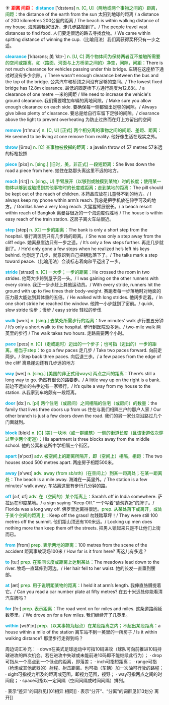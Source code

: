 ☀ <font color="red">**距离 间距：**</font>
<font color="sky blue">**distance**</font> ['dɪstəns] 
<font color="rgb(227, 108, 9)">n. [C, U]（两地或两个事物之间的）距离，间距：</font>the distance of the earth from the sun 太阳到地球的距离 / a distance of 200 kilometres 200公里的距离 / The beach is within walking distance of my house. 海滩离我家很近，走几步路就到了。/ The people travel vast distances to find food. 人们要走很远的路去寻找食物。/ We came within spitting distance of winning the cup.（比喻用法）我们离获得奖杯只有一步之遥。
           
<font color="sky blue">**clearance**</font> [ˈklɪərəns; 美 ˈklɪr-]
<font color="rgb(227, 108, 9)">n. [U, C] 两个物体间为保持两者互不接触所需要的空间或距离，如（路面、河面与上方桥梁之间的）净空，间隙，间距：</font>There is not much clearance for vehicles passing under this bridge. 车辆在这座桥下通过时没有多少余隙。/ There wasn't enough clearance between the bus and the top of the bridge. 公共汽车和桥顶之间没有足够的空间。/ The lowest fixed bridge has 12.8m clearance. 最低的固定桥下方通行高度为12.8米。/ a clearance of one metre 一米的间距 / We need to increase the vehicle's ground clearance. 我们需要增加车辆的离地间隙。/ Make sure you allow enough clearance on each side. 要确保每一侧都留出足够的间隙。/ Always give bikes plenty of clearance. 要总是给自行车留下足够的间隙。/ clearance above the light to prevent overheating 为防止过热而在灯上方留出的空间

<font color="sky blue">**remove**</font> [rɪ'mu:v] 
<font color="rgb(227, 108, 9)">n. [C, U] [正式] 两个相分离的事物之间的间距、差距、距离：</font>He seemed to be living at one remove from reality. 他好像生活在现实之外。

<font color="sky blue">**throw**</font> [θrəʊ] 
<font color="rgb(227, 108, 9)">n. [C] 某事物被投掷的距离：</font>a javelin throw of 57 metres 57米远的标枪投掷

<font color="sky blue">**piece**</font> [pi:s] 
<font color="rgb(227, 108, 9)">n. [sing.] [旧时，美，非正式] 一段短距离：</font>She lives down the road a piece from here. 她住在路那头离这里不远的地方。

<font color="sky blue">**reach**</font> [ri:tʃ] 
<font color="rgb(227, 108, 9)">n. [sing., U] 手臂展开（以够到或触摸到某物）时的长度；使用某一物体以够到或触摸到其他事物时的长度或距离；走到某地的距离：</font>The pill should be kept out of the reach of children. 本药品应放在儿童够不到的地方。/ I always keep my phone within arm’s reach. 我总是把手机放在伸手可及的地方。/ Gorillas have a very long reach. 大猩猩臂展很长。/ a beach resort within reach of Bangkok 离曼谷很近的一个海边度假胜地 / The house is within easy reach of the train station. 这房子离火车站很近。

<font color="sky blue">**step**</font> [step] 
<font color="rgb(227, 108, 9)">n. [C] 一步的距离：</font>The bank is only a short step from the hospital. 银行离医院只有几步路的距离。/ She was only a step away from the cliff edge. 她离悬崖边只有一步之遥。/ It’s only a few steps further. 再走几步就到了。/ He’d only gone a few steps when he realized he’s left his keys behind. 他刚走了几步，就意识到自己把钥匙落下了。/ The talks mark a step toward peace.（比喻用法）会谈标志着向和平迈出了一步。
           
<font color="sky blue">**stride**</font> [straɪd]
<font color="rgb(227, 108, 9)">n. [C] 一大步；一步的距离：</font>He crossed the room in two strides. 他两大步跨到屋子另一头。/ I was gaining on the other runners with every stride. 我正一步步赶上其他运动员。/ With every stride, runners hit the ground with up to five times their body-weight. 赛跑者每一步落地时对地面的压力最大能达到其体重的五倍。/ He walked with long strides. 他阔步走着。/ In one short stride he reached the window. 他跨一小步就到了窗前。/ quick, slow stride 快步；慢步 / easy stride 轻松的步伐

<font color="sky blue">**walk**</font> [wɔ:k] 
<font color="rgb(227, 108, 9)">n. [sing.] 去某处所需步行的距离：</font>five minutes’ walk 步行要五分钟 / It’s only a short walk to the hospital. 步行到医院没多远。/ two-mile walk 两英里的步行 / The walk takes two hours. 走路需要两个小时。

<font color="sky blue">**pace**</font> [peɪs] 
<font color="rgb(227, 108, 9)">n. [C]（走或跑时）迈出的一个步子；也可指（迈出的）一步的距离。相当于step：</font>to go a few paces 走几步 / Take two paces forward. 向前走两步。/ Step back three paces. 向后退三步。/ a few paces from the edge of the cliff 离悬崖边还有几步远的地方

<font color="sky blue">**way**</font> [weɪ] 
<font color="rgb(227, 108, 9)">n. [sing.] [美国的非正式用ways] 两点之间的距离：</font>There’s still a long way to go. 仍然有很长的路要走。/ A little way up on the right is a bank. 前边不远处的右手边有一家银行。/ It’s quite a way from my house to the station. 从我家到车站颇有一段距离。

<font color="sky blue">**door**</font> [dɔ:] 
<font color="rgb(227, 108, 9)">n. [pl] 两个住宅（或房间）之间相隔的住宅（或房间）的数量：</font>the family that lives three doors up from us 住在与我们相隔三户的那户人家 / Our other branch is just a few doors down the road. 我们的另一家分店沿路过几个门面就到。

<font color="sky blue">**block**</font> [blɒk] 
<font color="rgb(227, 108, 9)">n. [C] [美] 一块地（或一群建筑）一侧的街道长度（且该街道依次穿过至少两个街道）：</font>His apartment is three blocks away from the middle school. 他的公寓和这所中学相隔三个街区。

<font color="sky blue">**apart**</font> [ə'pɑːt] 
<font color="rgb(227, 108, 9)">adv. 被空间上的距离所隔开，即（空间上）相隔，相距：</font>The two houses stood 500 metres apart. 两座房子相距500米。

<font color="sky blue">**away**</font> [ə'weɪ] 
<font color="rgb(227, 108, 9)">adv. away (from sb/sth)（在空间上）到某一距离处；在某一距离处：</font>The beach is a mile away. 海滩在一英里外。/ The station is a few minutes’ walk away. 车站离这里有步行几分钟的路。

<font color="sky blue">**off**</font> [ɔ:f, ɒf] 
<font color="rgb(227, 108, 9)">adv. 在（空间的）某个距离上：</font>Sarah’s off in India somewhere. 萨拉远在印度某地。/ a sign saying “Keep Off.” 一个写着“请勿靠近”的牌子。/ Florida was a long way off. 佛罗里达离得很远。<font color="rgb(227, 108, 9)">prep. 从某处落下或离开，或处于某个空间的距离上：</font>Keep off the grass! 勿践踏草坪！/ They were still 100 metres off the summit. 他们距山顶还有100米远。/ Locking up men does nothing more than keep them off the streets. 把男人锁起来只是不让他们上街而已。

<font color="sky blue">**from**</font> [frɒm] 
<font color="rgb(227, 108, 9)">prep. 表示两地的距离：</font>100 metres from the scene of the accident 距离事故现场100米 / How far is it from here? 离这儿有多远？

<font color="sky blue">**to**</font> [tu:] 
<font color="rgb(227, 108, 9)">prep. 在空间长度或距离上达到某处：</font>The meadows lead down to the river. 牧场一直延伸到河边。/ Her hair fell to her waist. 她的长发一直垂到腰部。

<font color="sky blue">**at**</font> [æt] 
<font color="rgb(227, 108, 9)">prep. 用于说明距某物的距离：</font>I held it at arm’s length. 我伸直胳膊提着它。/ Can you read a car number plate at fifty metres? 在五十米远处你能看清汽车牌吗？

<font color="sky blue">**for**</font> [fɔ:] 
<font color="rgb(227, 108, 9)">prep. 表示距离：</font>The road went on for miles and miles. 这条道路绵延数英里。/ We drove on for a few miles. 我们继续开了几英里。

<font color="sky blue">**within**</font> [wɪð'ɪn] 
<font color="rgb(227, 108, 9)">prep.（以某事物为起点）在某段距离之内；不超出某段距离：</font>a house within a mile of the station 离车站不到一英里的一所房子 / Is it within walking distance? 那里步行走得到吗？

周边词汇补充：
· down在美式足球运动中可指10码进攻（球队可向前推进10码持球进攻的四次机会。若在进攻中失球或未能前进10码即不能继续此行为）；
· drop可指从一个高点到一个低点的距离，即落差；
· inch可指短距离；
· range可指（枪炮或其他武器的）射程、射击距离。也可指（车辆）加一次油可行驶的路程；
· sight可指视力所及的距离或范围，即视力范围，视野；
· way可指两点之间的时间段；
· space可指以一定间隔（空间间隔或时间间隔）排列。

· 表示“差异”的词群见[[01相异 相同]]
· 表示“分开”、“分离”的词群见[[13划分 离开]]
